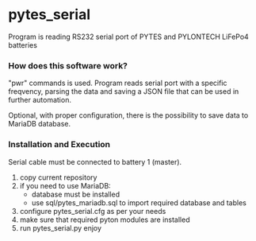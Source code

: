 # pytes_serial
 Program is reading RS232 serial port of PYTES and PYLONTECH LiFePo4 batteries
 
### How does this software work?
 "pwr" commands is used.
Program reads serial port with a specific freqvency, parsing the data and saving a JSON file that
can be used in further automation. 

Optional, with proper configuration, there is the possibility to save data to MariaDB database.

### Installation and Execution
Serial cable must be connected to battery 1 (master).
1. copy current repository 
3. if you need to use MariaDB:
   - database must be installed
   - use sql/pytes_mariadb.sql to import required database and tables
3. configure pytes_serial.cfg as per your needs
4. make sure that required pyton modules are installed
5. run pytes_serial.py
enjoy
